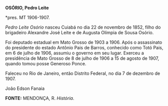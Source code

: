 **OSÓRIO, Pedro Leite**

\*pres. MT 1906-1907.

*Pedro Leite Osório* nasceu Cuiabá no dia 22 de novembro de 1852, filho
do brigadeiro Alexandre José Leite e de Augusta Olímpia de Sousa Osório.

Foi deputado estadual em Mato Grosso de 1903 a 1906. Após o assassinato
do presidente do estado Antônio Pais de Barros, conhecido como Totó
Pais, em 6 de julho de 1906, assumiu o governo em seu lugar. Exerceu a
presidência de Mato Grosso de 8 de julho de 1906 a 15 de agosto de 1907,
quando tomou posse Generoso Ponce.

Faleceu no Rio de Janeiro, então Distrito Federal, no dia 7 de dezembro
de 1907.

João Edson Fanaia

**FONTE:** MENDONÇA, R. *História*.
